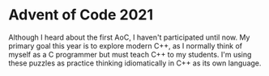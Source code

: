 # Advent of Code 2021

Although I heard about the first AoC, I haven't participated until now.
My primary goal this year is to explore modern C++, as I normally think
of myself as a C programmer but must teach C++ to my students. I'm
using these puzzles as practice thinking idiomatically in C++ as its
own language.

